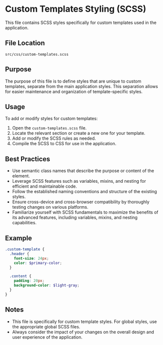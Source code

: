 # Custom Templates Styling (SCSS)

This file contains SCSS styles specifically for custom templates used in the application.

## File Location

`src/css/custom-templates.scss`

## Purpose

The purpose of this file is to define styles that are unique to custom templates, separate from the main application styles. This separation allows for easier maintenance and organization of template-specific styles.

## Usage

To add or modify styles for custom templates:

1. Open the `custom-templates.scss` file.
2. Locate the relevant section or create a new one for your template.
3. Add or modify the SCSS rules as needed.
4. Compile the SCSS to CSS for use in the application.

## Best Practices

- Use semantic class names that describe the purpose or content of the element.
- Leverage SCSS features such as variables, mixins, and nesting for efficient and maintainable code.
- Follow the established naming conventions and structure of the existing styles.
- Ensure cross-device and cross-browser compatibility by thoroughly testing changes on various platforms.
- Familiarize yourself with SCSS fundamentals to maximize the benefits of its advanced features, including variables, mixins, and nesting capabilities.

## Example

```scss
.custom-template {
  .header {
    font-size: 24px;
    color: $primary-color;
  }

  .content {
    padding: 20px;
    background-color: $light-gray;
  }
}
```

## Notes

- This file is specifically for custom template styles. For global styles, use the appropriate global SCSS files.
- Always consider the impact of your changes on the overall design and user experience of the application.